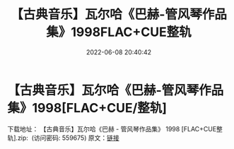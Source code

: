 ﻿---
title: 【古典音乐】瓦尔哈《巴赫-管风琴作品集》1998FLAC+CUE整轨
date: 2022-06-08 20:40:42
categories: 古典音乐、新世纪、纯音雅乐
tags: 纯音雅乐
---
# 【古典音乐】瓦尔哈《巴赫-管风琴作品集》1998[FLAC+CUE/整轨]

下载地址：
【古典音乐】瓦尔哈《巴赫 - 管风琴作品集》 1998
[FLAC+CUE整轨].zip:  (访问密码: 559675)
原文：[链接](https://blog.sina.com.cn/s/blog_1647c7e7601030xq8.html)